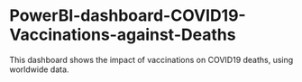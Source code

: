 # PowerBI-dashboard-COVID19-Vaccinations-against-Deaths
This dashboard shows the impact of vaccinations on COVID19 deaths, using worldwide data.
